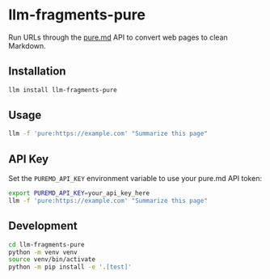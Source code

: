 # llm-fragments-pure

Run URLs through the [pure.md](https://pure.md/) API to convert web pages to clean Markdown.

## Installation

```bash
llm install llm-fragments-pure
```

## Usage

```bash
llm -f 'pure:https://example.com' "Summarize this page"
```

## API Key

Set the `PUREMD_API_KEY` environment variable to use your pure.md API token:

```bash
export PUREMD_API_KEY=your_api_key_here
llm -f 'pure:https://example.com' "Summarize this page"
```

## Development

```bash
cd llm-fragments-pure
python -m venv venv
source venv/bin/activate
python -m pip install -e '.[test]'
```